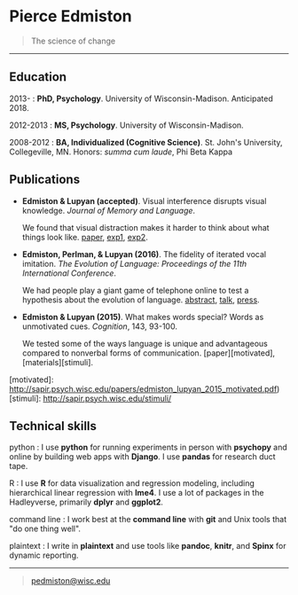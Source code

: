 Pierce Edmiston
===============

> The science of change  

----

Education
---------

2013-
:   **PhD, Psychology**. University of Wisconsin-Madison. Anticipated 2018.

2012-2013
:   **MS, Psychology**. University of Wisconsin-Madison.

2008-2012
:   **BA, Individualized (Cognitive Science)**. St. John's University, Collegeville, MN. Honors: _summa cum laude_, Phi Beta Kappa

Publications
------------

* **Edmiston & Lupyan (accepted)**. Visual interference disrupts visual knowledge. _Journal of Memory and Language_.

    We found that visual distraction makes it harder to think about what things look like. [paper][visual], [exp1][orientation], [exp2][property].

[visual]: http://sapir.psych.wisc.edu/papers/edmiston_lupyan_JML.pdf
[orientation]: http://github.com/lupyanlab/orientation-discrimination
[property]: http://github.com/lupyanlab/property-verification

* **Edmiston, Perlman, & Lupyan (2016)**. The fidelity of iterated vocal imitation. _The Evolution of Language: Proceedings of the 11th International Conference_.

    We had people play a giant game of telephone online to test a hypothesis about the evolution of language. [abstract][abstract], [talk][talk], [press][press].

[abstract]: http://evolang.org/neworleans/papers/189.html
[talk]: http://sapir.psych.wisc.edu/evolang/fidelity.html
[press]: http://www.sciencemag.org/news/2016/03/buzz-thwack-how-sounds-become-words

* **Edmiston & Lupyan (2015)**. What makes words special? Words as unmotivated cues. _Cognition_, 143, 93-100.

    We tested some of the ways language is unique and advantageous compared to nonverbal forms of communication. [paper][motivated], [materials][stimuli].

[motivated]: http://sapir.psych.wisc.edu/papers/edmiston_lupyan_2015_motivated.pdf)
[stimuli]: http://sapir.psych.wisc.edu/stimuli/

Technical skills
----------------

python
:   I use **python** for running experiments in person with **psychopy** and online by building web apps with **Django**. I use **pandas** for research duct tape.

R
:   I use **R** for data visualization and regression modeling, including hierarchical linear regression with **lme4**. I use a lot of packages in the Hadleyverse, primarily **dplyr** and **ggplot2**.

command line
:  I work best at the **command line** with **git** and Unix tools that "do one thing well".

plaintext
:  I write in **plaintext** and use tools like **pandoc**, **knitr**, and **Spinx** for dynamic reporting.

----

> <pedmiston@wisc.edu>

[django]: http://github.com/lupyanlab/telephone
[ansible]: http://github.com/lupyanlab/telephone-app
[analyses]: https://github.com/lupyanlab/wordsintransition
